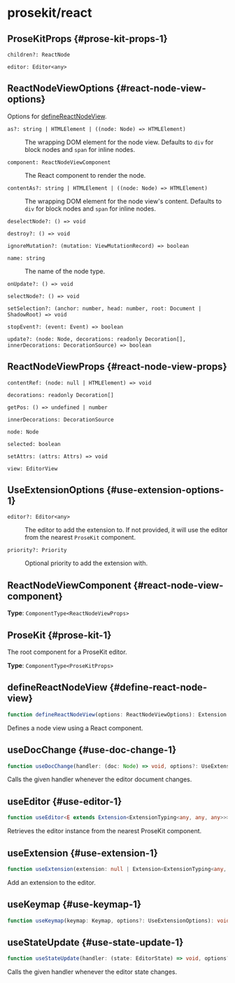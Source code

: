 # prosekit/react

## ProseKitProps {#prose-kit-props-1}

<dl>

<dt>

`children?: ReactNode`

</dt>

<dd>

</dd>

<dt>

`editor: Editor<any>`

</dt>

<dd>

</dd>

</dl>

## ReactNodeViewOptions {#react-node-view-options}

Options for [defineReactNodeView](react.md#define-react-node-view).

<dl>

<dt>

`as?: string | HTMLElement | ((node: Node) => HTMLElement)`

</dt>

<dd>

The wrapping DOM element for the node view. Defaults to `div` for block nodes and `span` for inline nodes.

</dd>

<dt>

`component: ReactNodeViewComponent`

</dt>

<dd>

The React component to render the node.

</dd>

<dt>

`contentAs?: string | HTMLElement | ((node: Node) => HTMLElement)`

</dt>

<dd>

The wrapping DOM element for the node view's content. Defaults to `div` for block nodes and `span` for inline nodes.

</dd>

<dt>

`deselectNode?: () => void`

</dt>

<dd>

</dd>

<dt>

`destroy?: () => void`

</dt>

<dd>

</dd>

<dt>

`ignoreMutation?: (mutation: ViewMutationRecord) => boolean`

</dt>

<dd>

</dd>

<dt>

`name: string`

</dt>

<dd>

The name of the node type.

</dd>

<dt>

`onUpdate?: () => void`

</dt>

<dd>

</dd>

<dt>

`selectNode?: () => void`

</dt>

<dd>

</dd>

<dt>

`setSelection?: (anchor: number, head: number, root: Document | ShadowRoot) => void`

</dt>

<dd>

</dd>

<dt>

`stopEvent?: (event: Event) => boolean`

</dt>

<dd>

</dd>

<dt>

`update?: (node: Node, decorations: readonly Decoration[], innerDecorations: DecorationSource) => boolean`

</dt>

<dd>

</dd>

</dl>

## ReactNodeViewProps {#react-node-view-props}

<dl>

<dt>

`contentRef: (node: null | HTMLElement) => void`

</dt>

<dd>

</dd>

<dt>

`decorations: readonly Decoration[]`

</dt>

<dd>

</dd>

<dt>

`getPos: () => undefined | number`

</dt>

<dd>

</dd>

<dt>

`innerDecorations: DecorationSource`

</dt>

<dd>

</dd>

<dt>

`node: Node`

</dt>

<dd>

</dd>

<dt>

`selected: boolean`

</dt>

<dd>

</dd>

<dt>

`setAttrs: (attrs: Attrs) => void`

</dt>

<dd>

</dd>

<dt>

`view: EditorView`

</dt>

<dd>

</dd>

</dl>

## UseExtensionOptions {#use-extension-options-1}

<dl>

<dt>

`editor?: Editor<any>`

</dt>

<dd>

The editor to add the extension to. If not provided, it will use the
editor from the nearest `ProseKit` component.

</dd>

<dt>

`priority?: Priority`

</dt>

<dd>

Optional priority to add the extension with.

</dd>

</dl>

## ReactNodeViewComponent {#react-node-view-component}

**Type**: `ComponentType<ReactNodeViewProps>`

## ProseKit {#prose-kit-1}

The root component for a ProseKit editor.

**Type**: `ComponentType<ProseKitProps>`

## defineReactNodeView {#define-react-node-view}

```ts
function defineReactNodeView(options: ReactNodeViewOptions): Extension
```

Defines a node view using a React component.

## useDocChange {#use-doc-change-1}

```ts
function useDocChange(handler: (doc: Node) => void, options?: UseExtensionOptions): void
```

Calls the given handler whenever the editor document changes.

## useEditor {#use-editor-1}

```ts
function useEditor<E extends Extension<ExtensionTyping<any, any, any>>>(options?: { update?: boolean }): Editor<E>
```

Retrieves the editor instance from the nearest ProseKit component.

## useExtension {#use-extension-1}

```ts
function useExtension(extension: null | Extension<ExtensionTyping<any, any, any>>, options?: UseExtensionOptions): void
```

Add an extension to the editor.

## useKeymap {#use-keymap-1}

```ts
function useKeymap(keymap: Keymap, options?: UseExtensionOptions): void
```

## useStateUpdate {#use-state-update-1}

```ts
function useStateUpdate(handler: (state: EditorState) => void, options?: UseExtensionOptions): void
```

Calls the given handler whenever the editor state changes.
